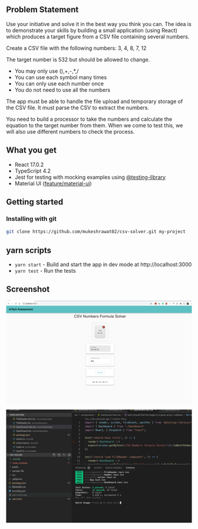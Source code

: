 
## Problem Statement

Use your initiative and solve it in the best way you think you can. The idea is to demonstrate your skills by building a small application (using React) which produces a target figure from a CSV file containing several numbers.

Create a CSV file with the following numbers: 3, 4, 8, 7, 12

The target number is 532 but should be allowed to change.
- You may only use (),+,-,*,/
- You can use each symbol many times
- You can only use each number once
- You do not need to use all the numbers 

The app must be able to handle the file upload and temporary storage of the CSV file.
It must parse the CSV to extract the numbers.

You need to build a processor to take the numbers and calculate the equation to the target number from them.
When we come to test this, we will also use different numbers to check the process.


## What you get

* React 17.0.2
* TypeScript 4.2
* Jest for testing with mocking examples using [@testing-library](https://testing-library.com/docs/)
* Material UI ([feature/material-ui](https://github.com/badsyntax/react-seed/tree/feature/material-ui))

## Getting started

### Installing with git

```bash
git clone https://github.com/mukeshrawat02/csv-solver.git my-project
```

## yarn scripts

* `yarn start` - Build and start the app in dev mode at http://localhost:3000
* `yarn test` - Run the tests

## Screenshot
![InTech Dashboard](/sample-file/InTech%20Test%20Screen.png)

![Test cases](/sample-file/test-cases.png)
